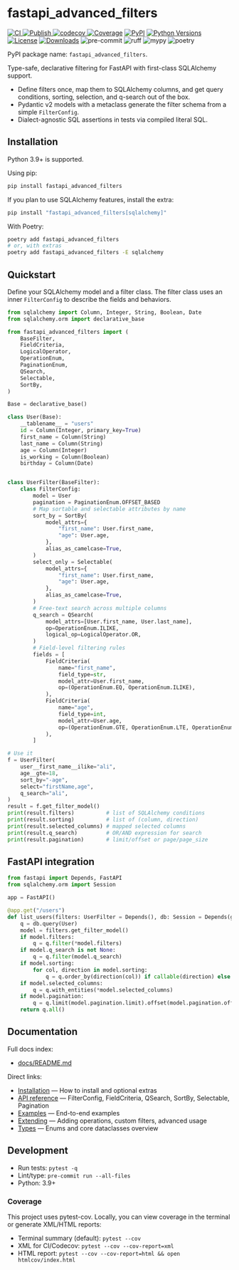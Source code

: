 # fastapi_advanced_filters

<!-- Badges -->
[
![CI](https://github.com/py-library/fastapi_advanced_filters/actions/workflows/main.yml/badge.svg)
](https://github.com/py-library/fastapi_advanced_filters/actions/workflows/main.yml)
[
![Publish](https://github.com/py-library/fastapi_advanced_filters/actions/workflows/publish.yml/badge.svg)
](https://github.com/py-library/fastapi_advanced_filters/actions/workflows/publish.yml)
[
![codecov](https://codecov.io/gh/py-library/fastapi_advanced_filters/branch/main/graph/badge.svg)
](https://codecov.io/gh/py-library/fastapi_advanced_filters)
[![Coverage](https://img.shields.io/codecov/c/gh/py-library/fastapi_advanced_filters?label=coverage&logo=codecov)](https://codecov.io/gh/py-library/fastapi_advanced_filters)
[![PyPI](https://img.shields.io/pypi/v/fastapi_advanced_filters.svg)](https://pypi.org/project/fastapi_advanced_filters/)
[![Python Versions](https://img.shields.io/pypi/pyversions/fastapi_advanced_filters.svg)](https://pypi.org/project/fastapi_advanced_filters/)
[![License](https://img.shields.io/pypi/l/fastapi_advanced_filters.svg)](./LICENSE)
[![Downloads](https://img.shields.io/pypi/dm/fastapi_advanced_filters.svg)](https://pypi.org/project/fastapi_advanced_filters/)
![pre-commit](https://img.shields.io/badge/pre--commit-enabled-brightgreen?logo=pre-commit)
![ruff](https://img.shields.io/badge/lint-ruff-46a0f5?logo=ruff&logoColor=white)
![mypy](https://img.shields.io/badge/types-mypy-blue)
![poetry](https://img.shields.io/badge/packaging-poetry-60A5FA)

PyPI package name: `fastapi_advanced_filters`.

Type-safe, declarative filtering for FastAPI with first-class SQLAlchemy support.

- Define filters once, map them to SQLAlchemy columns, and get query conditions, sorting, selection, and q-search out of the box.
- Pydantic v2 models with a metaclass generate the filter schema from a simple `FilterConfig`.
- Dialect-agnostic SQL assertions in tests via compiled literal SQL.

## Installation

Python 3.9+ is supported.

Using pip:

```bash
pip install fastapi_advanced_filters
```

If you plan to use SQLAlchemy features, install the extra:

```bash
pip install "fastapi_advanced_filters[sqlalchemy]"
```

With Poetry:

```bash
poetry add fastapi_advanced_filters
# or, with extras
poetry add fastapi_advanced_filters -E sqlalchemy
```

## Quickstart

Define your SQLAlchemy model and a filter class. The filter class uses an inner `FilterConfig` to describe the fields and behaviors.

```python
from sqlalchemy import Column, Integer, String, Boolean, Date
from sqlalchemy.orm import declarative_base

from fastapi_advanced_filters import (
	BaseFilter,
	FieldCriteria,
	LogicalOperator,
	OperationEnum,
	PaginationEnum,
	QSearch,
	Selectable,
	SortBy,
)

Base = declarative_base()

class User(Base):
	__tablename__ = "users"
	id = Column(Integer, primary_key=True)
	first_name = Column(String)
	last_name = Column(String)
	age = Column(Integer)
	is_working = Column(Boolean)
	birthday = Column(Date)


class UserFilter(BaseFilter):
	class FilterConfig:
		model = User
		pagination = PaginationEnum.OFFSET_BASED
		# Map sortable and selectable attributes by name
		sort_by = SortBy(
			model_attrs={
				"first_name": User.first_name,
				"age": User.age,
			},
			alias_as_camelcase=True,
		)
		select_only = Selectable(
			model_attrs={
				"first_name": User.first_name,
				"age": User.age,
			},
			alias_as_camelcase=True,
		)
		# Free-text search across multiple columns
		q_search = QSearch(
			model_attrs=[User.first_name, User.last_name],
			op=OperationEnum.ILIKE,
			logical_op=LogicalOperator.OR,
		)
		# Field-level filtering rules
		fields = [
			FieldCriteria(
				name="first_name",
				field_type=str,
				model_attr=User.first_name,
				op=(OperationEnum.EQ, OperationEnum.ILIKE),
			),
			FieldCriteria(
				name="age",
				field_type=int,
				model_attr=User.age,
				op=(OperationEnum.GTE, OperationEnum.LTE, OperationEnum.IN),
			),
		]

# Use it
f = UserFilter(
	user__first_name__ilike="ali",
	age__gte=18,
	sort_by="-age",
	select="firstName,age",
	q_search="ali",
)
result = f.get_filter_model()
print(result.filters)          # list of SQLAlchemy conditions
print(result.sorting)          # list of (column, direction)
print(result.selected_columns) # mapped selected columns
print(result.q_search)         # OR/AND expression for search
print(result.pagination)       # limit/offset or page/page_size
```

## FastAPI integration

```python
from fastapi import Depends, FastAPI
from sqlalchemy.orm import Session

app = FastAPI()

@app.get("/users")
def list_users(filters: UserFilter = Depends(), db: Session = Depends(get_db)):
	q = db.query(User)
	model = filters.get_filter_model()
	if model.filters:
		q = q.filter(*model.filters)
	if model.q_search is not None:
		q = q.filter(model.q_search)
	if model.sorting:
		for col, direction in model.sorting:
			q = q.order_by(direction(col)) if callable(direction) else q.order_by(col)
	if model.selected_columns:
		q = q.with_entities(*model.selected_columns)
	if model.pagination:
		q = q.limit(model.pagination.limit).offset(model.pagination.offset)
	return q.all()
```

## Documentation

Full docs index:

- [docs/README.md](docs/README.md)

Direct links:

- [Installation](docs/installation.md) — How to install and optional extras
- [API reference](docs/reference.md) — FilterConfig, FieldCriteria, QSearch, SortBy, Selectable, Pagination
- [Examples](docs/examples.md) — End-to-end examples
- [Extending](docs/extending.md) — Adding operations, custom filters, advanced usage
- [Types](docs/types.md) — Enums and core dataclasses overview

## Development

- Run tests: `pytest -q`
- Lint/type: `pre-commit run --all-files`
- Python: 3.9+

### Coverage

This project uses pytest-cov. Locally, you can view coverage in the terminal or generate XML/HTML reports:

- Terminal summary (default): `pytest --cov`
- XML for CI/Codecov: `pytest --cov --cov-report=xml`
- HTML report: `pytest --cov --cov-report=html && open htmlcov/index.html`
